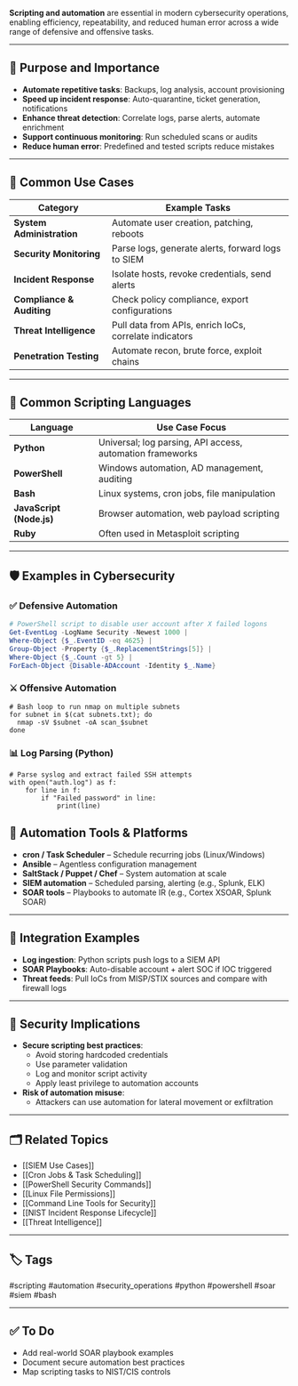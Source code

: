 **Scripting and automation** are essential in modern cybersecurity operations, enabling efficiency, repeatability, and reduced human error across a wide range of defensive and offensive tasks.

---

## 🎯 Purpose and Importance

- **Automate repetitive tasks**: Backups, log analysis, account provisioning
- **Speed up incident response**: Auto-quarantine, ticket generation, notifications
- **Enhance threat detection**: Correlate logs, parse alerts, automate enrichment
- **Support continuous monitoring**: Run scheduled scans or audits
- **Reduce human error**: Predefined and tested scripts reduce mistakes

---

## 🧰 Common Use Cases

| Category               | Example Tasks                                                                 |
|------------------------|-------------------------------------------------------------------------------|
| **System Administration** | Automate user creation, patching, reboots                                   |
| **Security Monitoring**   | Parse logs, generate alerts, forward logs to SIEM                           |
| **Incident Response**     | Isolate hosts, revoke credentials, send alerts                              |
| **Compliance & Auditing**| Check policy compliance, export configurations                              |
| **Threat Intelligence**   | Pull data from APIs, enrich IoCs, correlate indicators                      |
| **Penetration Testing**   | Automate recon, brute force, exploit chains                                |

---

## 🧪 Common Scripting Languages

| Language     | Use Case Focus                                            |
|--------------|-----------------------------------------------------------|
| **Python**   | Universal; log parsing, API access, automation frameworks |
| **PowerShell** | Windows automation, AD management, auditing               |
| **Bash**     | Linux systems, cron jobs, file manipulation               |
| **JavaScript (Node.js)** | Browser automation, web payload scripting              |
| **Ruby**     | Often used in Metasploit scripting                        |

---

## 🛡️ Examples in Cybersecurity

### ✅ Defensive Automation

```powershell
# PowerShell script to disable user account after X failed logons
Get-EventLog -LogName Security -Newest 1000 |
Where-Object {$_.EventID -eq 4625} |
Group-Object -Property {$_.ReplacementStrings[5]} |
Where-Object {$_.Count -gt 5} |
ForEach-Object {Disable-ADAccount -Identity $_.Name}
```

### ⚔ Offensive Automation

```
# Bash loop to run nmap on multiple subnets
for subnet in $(cat subnets.txt); do
  nmap -sV $subnet -oA scan_$subnet
done
```

### 📊 Log Parsing (Python)

```
# Parse syslog and extract failed SSH attempts
with open("auth.log") as f:
    for line in f:
        if "Failed password" in line:
            print(line)
```

## 🔄 Automation Tools & Platforms

- **cron / Task Scheduler** – Schedule recurring jobs (Linux/Windows)
- **Ansible** – Agentless configuration management
- **SaltStack / Puppet / Chef** – System automation at scale
- **SIEM automation** – Scheduled parsing, alerting (e.g., Splunk, ELK)
- **SOAR tools** – Playbooks to automate IR (e.g., Cortex XSOAR, Splunk SOAR)

---

## 🧩 Integration Examples

- **Log ingestion**: Python scripts push logs to a SIEM API
- **SOAR Playbooks**: Auto-disable account + alert SOC if IOC triggered
- **Threat feeds**: Pull IoCs from MISP/STIX sources and compare with firewall logs

---

## 🔐 Security Implications

- **Secure scripting best practices**:
    - Avoid storing hardcoded credentials
    - Use parameter validation
    - Log and monitor script activity
    - Apply least privilege to automation accounts
- **Risk of automation misuse**:
    - Attackers can use automation for lateral movement or exfiltration

---

## 🗂 Related Topics

- [[SIEM Use Cases]]
- [[Cron Jobs & Task Scheduling]]
- [[PowerShell Security Commands]]
- [[Linux File Permissions]]
- [[Command Line Tools for Security]]
- [[NIST Incident Response Lifecycle]]
- [[Threat Intelligence]]

---

## 🏷 Tags

#scripting #automation #security_operations #python #powershell #soar #siem #bash

---

## ✅ To Do

-  Add real-world SOAR playbook examples
-  Document secure automation best practices
-  Map scripting tasks to NIST/CIS controls
